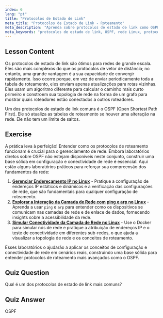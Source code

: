 ```yaml
---
index: 6
lang: "pt"
title: "Protocolos de Estado de Link"
meta_title: "Protocolos de Estado de Link - Roteamento"
meta_description: "Aprenda sobre protocolos de estado de link como OSPF para grandes redes. Entenda sua rápida convergência e como eles atualizam as tabelas de roteamento. Comece sua jornada de rede Linux!"
meta_keywords: "protocolos de estado de link, OSPF, rede Linux, protocolos de roteamento, topologia de rede, iniciante"
---
```


## Lesson Content

Os protocolos de estado de link são ótimos para redes de grande escala. Eles são mais complexos do que os protocolos de vetor de distância; no entanto, uma grande vantagem é a sua capacidade de convergir rapidamente. Isso ocorre porque, em vez de enviar periodicamente toda a tabela de roteamento, eles enviam apenas atualizações para rotas vizinhas. Eles usam um algoritmo diferente para calcular o caminho mais curto primeiro e constroem sua topologia de rede na forma de um grafo para mostrar quais roteadores estão conectados a outros roteadores.

Um dos protocolos de estado de link comuns é o OSPF (Open Shortest Path First). Ele só atualiza as tabelas de roteamento se houver uma alteração na rede. Ele não tem um limite de saltos.

## Exercise

A prática leva à perfeição! Entender como os protocolos de roteamento funcionam é crucial para o gerenciamento de rede. Embora laboratórios diretos sobre OSPF não estejam disponíveis neste conjunto, construir uma base sólida em configuração e conectividade de rede é essencial. Aqui estão alguns laboratórios práticos para reforçar sua compreensão dos fundamentos da rede:

1. **[Gerenciar Endereçamento IP no Linux](https://labex.io/pt/labs/comptia-manage-ip-addressing-in-linux-592736)** - Pratique a configuração de endereços IP estáticos e dinâmicos e a verificação das configurações de rede, que são fundamentais para qualquer configuração de roteamento.
2. **[Explorar a Interação da Camada de Rede com ping e arp no Linux](https://labex.io/pt/labs/comptia-explore-network-layer-interaction-with-ping-and-arp-in-linux-592746)** - Aprenda a usar `ping` e `arp` para entender como os dispositivos se comunicam nas camadas de rede e de enlace de dados, fornecendo insights sobre a acessibilidade da rede.
3. **[Simular Conectividade da Camada de Rede no Linux](https://labex.io/pt/labs/comptia-simulate-network-layer-connectivity-in-linux-592752)** - Use o Docker para simular nós de rede e pratique a atribuição de endereços IP e o teste de conectividade em diferentes sub-redes, o que ajuda a visualizar a topologia de rede e os conceitos de roteamento.

Esses laboratórios o ajudarão a aplicar os conceitos de configuração e conectividade de rede em cenários reais, construindo uma base sólida para entender protocolos de roteamento mais avançados como o OSPF.

## Quiz Question

Qual é um dos protocolos de estado de link mais comuns?

## Quiz Answer

OSPF
